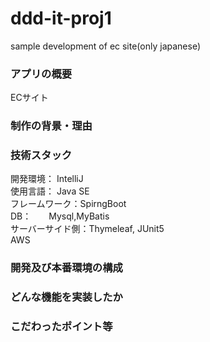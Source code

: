 # ddd-it-proj1<br>
sample development of ec site(only japanese)<br>

### アプリの概要<br>
ECサイト
### 制作の背景・理由<br>

### 技術スタック<br>
開発環境： IntelliJ<br>
使用言語： Java SE<br>
フレームワーク：SpirngBoot　<br>
DB：　　Mysql,MyBatis<br>
サーバーサイド側：Thymeleaf, JUnit5<br>
AWS



### 開発及び本番環境の構成<br>

### どんな機能を実装したか<br>

### こだわったポイント等<br>
